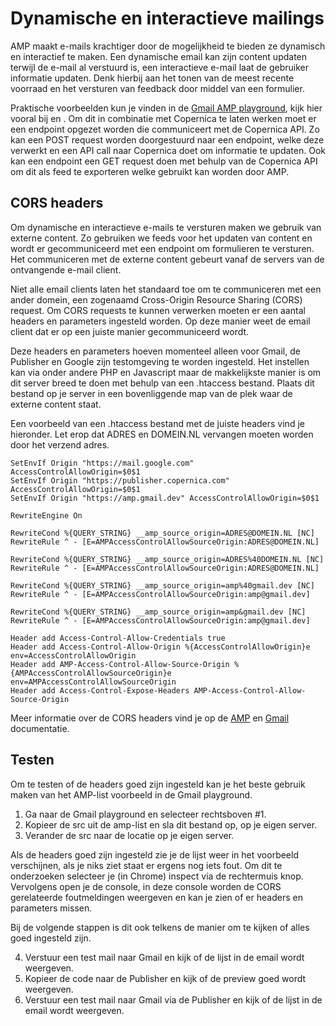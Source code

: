 # Dynamische en interactieve mailings
AMP maakt e-mails krachtiger door de mogelijkheid te bieden ze dynamisch en interactief te maken. Een dynamische email kan zijn content updaten terwijl de e-mail al verstuurd is, een interactieve e-mail laat de gebruiker informatie updaten. Denk hierbij aan het tonen van de meest recente voorraad en het versturen van feedback door middel van een formulier.

Praktische voorbeelden kun je vinden in de [Gmail AMP playground](https://amp.gmail.dev/playground/), kijk hier vooral bij <amp-list> en <amp-form>. Om dit in combinatie met Copernica te laten werken moet er een endpoint opgezet worden die communiceert met de Copernica API. Zo kan een POST request worden doorgestuurd naar een endpoint, welke deze verwerkt en een API call naar Copernica doet om informatie te updaten. Ook kan een endpoint een GET request doen met behulp van de Copernica API om dit als feed te exporteren welke gebruikt kan worden door AMP.

## CORS headers
Om dynamische en interactieve e-mails te versturen maken we gebruik van externe content. Zo gebruiken we feeds voor het updaten van content en wordt er gecommuniceerd met een endpoint om formulieren te versturen. Het communiceren met de externe content gebeurt vanaf de servers van de ontvangende e-mail client.

Niet alle email clients laten het standaard toe om te communiceren met een ander domein, een zogenaamd Cross-Origin Resource Sharing (CORS) request. Om CORS requests te kunnen verwerken moeten er een aantal headers en parameters ingesteld worden. Op deze manier weet de email client dat er op een juiste manier gecommuniceerd wordt. 

Deze headers en parameters hoeven momenteel alleen voor Gmail, de Publisher en Google zijn testomgeving te worden ingesteld. Het instellen kan via onder andere PHP en Javascript maar de makkelijkste manier is om dit server breed te doen met behulp van een .htaccess bestand. Plaats dit bestand op je server in een bovenliggende map van de plek waar de externe content staat.

Een voorbeeld van een .htaccess bestand met de juiste headers vind je hieronder. Let erop dat ADRES en DOMEIN.NL vervangen moeten worden door het verzend adres.

```
SetEnvIf Origin "https://mail.google.com" AccessControlAllowOrigin=$0$1
SetEnvIf Origin "https://publisher.copernica.com" AccessControlAllowOrigin=$0$1
SetEnvIf Origin "https://amp.gmail.dev" AccessControlAllowOrigin=$0$1

RewriteEngine On

RewriteCond %{QUERY_STRING} __amp_source_origin=ADRES@DOMEIN.NL [NC]
RewriteRule ^ - [E=AMPAccessControlAllowSourceOrigin:ADRES@DOMEIN.NL]

RewriteCond %{QUERY_STRING} __amp_source_origin=ADRES%40DOMEIN.NL [NC]
RewriteRule ^ - [E=AMPAccessControlAllowSourceOrigin:ADRES@DOMEIN.NL]

RewriteCond %{QUERY_STRING} __amp_source_origin=amp%40gmail.dev [NC]
RewriteRule ^ - [E=AMPAccessControlAllowSourceOrigin:amp@gmail.dev]

RewriteCond %{QUERY_STRING} __amp_source_origin=amp&gmail.dev [NC]
RewriteRule ^ - [E=AMPAccessControlAllowSourceOrigin:amp@gmail.dev]

Header add Access-Control-Allow-Credentials true
Header add Access-Control-Allow-Origin %{AccessControlAllowOrigin}e env=AccessControlAllowOrigin
Header add AMP-Access-Control-Allow-Source-Origin %{AMPAccessControlAllowSourceOrigin}e env=AMPAccessControlAllowSourceOrigin
Header add Access-Control-Expose-Headers AMP-Access-Control-Allow-Source-Origin
```

Meer informatie over de CORS headers vind je op de [AMP](https://amp.dev/documentation/guides-and-tutorials/learn/amp-caches-and-cors/amp-cors-requests/) en [Gmail](https://developers.google.com/gmail/ampemail/security-requirements) documentatie.

## Testen
Om te testen of de headers goed zijn ingesteld kan je het beste gebruik maken van het AMP-list voorbeeld in de Gmail playground.

1. Ga naar de Gmail playground en selecteer rechtsboven <amp-list> #1.
2. Kopieer de src uit de amp-list en sla dit bestand op, op je eigen server.
3. Verander de src naar de locatie op je eigen server.

Als de headers goed zijn ingesteld zie je de lijst weer in het voorbeeld verschijnen, als je niks ziet staat er ergens nog iets fout. Om dit te onderzoeken selecteer je (in Chrome) inspect via de rechtermuis knop. Vervolgens open je de console, in deze console worden de CORS gerelateerde foutmeldingen weergeven en kan je zien of er headers en parameters missen.

Bij de volgende stappen is dit ook telkens de manier om te kijken of alles goed ingesteld zijn.

4. Verstuur een test mail naar Gmail en kijk of de lijst in de email wordt weergeven.
5. Kopieer de code naar de Publisher en kijk of de preview goed wordt weergeven.
6. Verstuur een test mail naar Gmail via de Publisher en kijk of de lijst in de email wordt weergeven.





